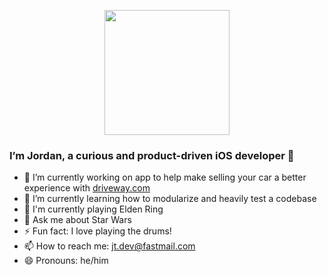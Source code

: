 <p align="center">
  <img height=200 width=200 src="https://user-images.githubusercontent.com/36642060/146863832-d1ace8bb-227d-420d-8da1-fbfddc7b697e.png">
</p>

### I’m Jordan, a curious and product-driven iOS developer 👋

- 🔭 I’m currently working on app to help make selling your car a better experience with [driveway.com](https://www.driveway.com)
- 🌱 I’m currently learning how to modularize and heavily test a codebase
- 👾 I'm currently playing Elden Ring
- 💬 Ask me about Star Wars
- ⚡ Fun fact: I love playing the drums!
- 📫 How to reach me: jt.dev@fastmail.com
- 😄 Pronouns: he/him

